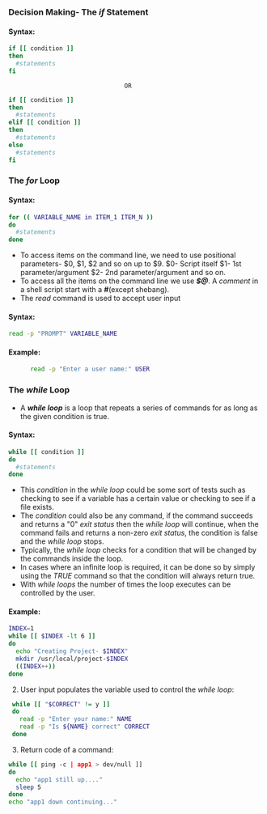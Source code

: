 ### Decision Making- The *if* Statement
#### Syntax:
```bash
if [[ condition ]]
then
  #statements
fi
```
                                    OR
```bash
if [[ condition ]]
then
  #statements
elif [[ condition ]]
then
  #statements
else
  #statements
fi
```
### The *for* Loop
#### Syntax:
```bash
for (( VARIABLE_NAME in ITEM_1 ITEM_N ))
do
  #statements
done
```
* To access items on the command line, we need to use positional parameters- $0, $1, $2 and so on up to $9.
        $0- Script itself
        $1- 1st parameter/argument
        $2- 2nd parameter/argument and so on.
* To access all the items on the command line we use ***$@***. A *comment* in a shell script start with a ***#***(except shebang).
* The *read* command is used to accept user input
#### Syntax:
```bash
read -p "PROMPT" VARIABLE_NAME
```
#### Example:
```bash
      read -p "Enter a user name:" USER
```
### The *while* Loop
* A ***while loop*** is a loop that repeats a series of commands for as long as the given condition is true.
#### Syntax:
```bash
while [[ condition ]]
do
  #statements
done
```
* This *condition* in the *while loop* could be some sort of tests such as checking to see if a variable has a certain value or checking to see if a file exists.
* The *condition* could also be any command, if the command succeeds and returns a "0" *exit status* then the *while loop* will continue, when the command fails and returns a non-zero *exit status*, the condition is false and the *while loop* stops.
* Typically, the *while loop* checks for a condition that will be changed by the commands inside the loop.
* In cases where an infinite loop is required, it can be done so by simply using the *TRUE* command so that the condition will always return true.
* With *while loops* the number of times the loop executes can be controlled by the user.
#### Example:
```bash
INDEX=1
while [[ $INDEX -lt 6 ]]
do
  echo "Creating Project- $INDEX"
  mkdir /usr/local/project-$INDEX
  ((INDEX++))
done
```
2. User input populates the variable used to control the *while loop*:
```bash
 while [[ "$CORRECT" != y ]]
 do
   read -p "Enter your name:" NAME
   read -p "Is ${NAME} correct" CORRECT
 done
```
3. Return code of a command:
```bash
while [[ ping -c | app1 > dev/null ]]
do
  echo "app1 still up...."
  sleep 5
done
echo "app1 down continuing..."
```
